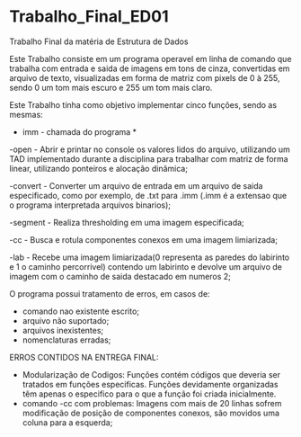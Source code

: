 # Trabalho_Final_ED01

Trabalho Final da matéria de Estrutura de Dados

Este Trabalho consiste em um programa operavel em linha de comando que trabalha com entrada e saida de imagens em tons de cinza, convertidas em arquivo de texto, 
visualizadas em forma de matriz com pixels de 0 à 255, sendo 0 um tom mais escuro e 255 um tom mais claro.

Este Trabalho tinha como objetivo implementar cinco funções, sendo as mesmas:
* imm - chamada do programa *

-open - Abrir e printar no console os valores lidos do arquivo, utilizando um TAD implementado durante a disciplina para trabalhar com matriz de forma linear, 
utilizando ponteiros e alocação dinâmica;

-convert - Converter um arquivo de entrada em um arquivo de saida especificado, como por exemplo, de .txt para .imm (.imm é a extensao que o programa 
interpretada arquivos binarios);

-segment - Realiza thresholding em uma imagem especificada;

-cc - Busca e rotula componentes conexos em uma imagem limiarizada;

-lab - Recebe uma imagem limiarizada(0 representa as paredes do labirinto e 1 o caminho percorrivel) contendo um labirinto e devolve um arquivo de imagem 
com o caminho de saida destacado em numeros 2;

O programa possui tratamento de erros, em casos de:

- comando nao existente escrito;
- arquivo não suportado;
- arquivos inexistentes;
- nomenclaturas erradas;


ERROS CONTIDOS NA ENTREGA FINAL:

- Modularização de Codigos: Funções contém códigos que deveria ser tratados em funções especificas. Funções devidamente organizadas têm apenas o especifico 
para o que a função foi criada inicialmente.
- comando -cc com problemas: Imagens com mais de 20 linhas sofrem modificação de posição de componentes conexos, são movidos uma coluna para a esquerda;
